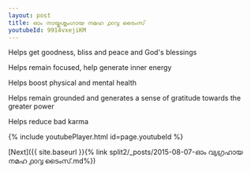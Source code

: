 ```yaml
---
layout: post
title: ഓം നായ്കശൃംഗായ നമഹ ൧൦൮ ടൈംസ്
youtubeId: 9914vxejiKM
---
```

 
 
Helps get goodness, bliss and peace and God's blessings
 
Helps remain focused, help generate inner energy 
 
Helps boost physical and mental health 
 
Helps remain grounded and generates a sense of gratitude towards the greater power 
 
Helps reduce bad karma
 
 
 
 


{% include youtubePlayer.html id=page.youtubeId %}
 
[Next]({{ site.baseurl }}{% link  split2/_posts/2015-08-07-ഓം വ്യഗ്രഹായ നമഹ ൧൦൮ ടൈംസ്.md%})
 
